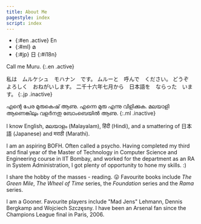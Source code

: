 ```yaml
---
title: About Me
pagestyle: index
script: index
---
```


- {:#en .active} En
- {:#ml} മ
- {:#jp} 日
{:#i18n}

Call me Muru.
{:.en .active}

私は　ムルケシュ　モハナン　です。
ムルーと　呼んで　ください。
どうぞ　よろしく　おねがいします。
二千十六年七月から　日本語を　ならった　います。
{:.jp .inactive}

എന്റെ പേര മുരുകെഷ് ആണു.
എന്നെ മുരു എന്നു വിളിക്കുക.
മലയാളി ആണെങ്കിലും വളര്‍നതു ബോംബെയില്‍ ആണു.
{:.ml .inactive}

I know English, മലയാളം (Malayalam), हिंदी  (Hindi),	and a smattering of 日本語 (Japanese) and मराठी  (Marathi).

<!-- section -->

I am an aspiring BOFH. Often called a psycho. Having completed my third and
  final year of the Master of Technology in Computer Science and Engineering
  course in IIT Bombay, and worked for the department as an RA in System
  Administration, I got plenty of opportunity to hone my skills. :)

<!-- section -->

I share the hobby of the masses - reading. :stuck_out_tongue:  Favourite books include *The
Green Mile*, *The Wheel of Time* series, the *Foundation* series and the *Rama*
series.

<!-- section -->

I am a Gooner. Favourite players include "Mad Jens" Lehmann, Dennis Bergkamp
and Wojciech Szczęsny.  I have been an Arsenal fan since the Champions League
final in Paris, 2006.  
